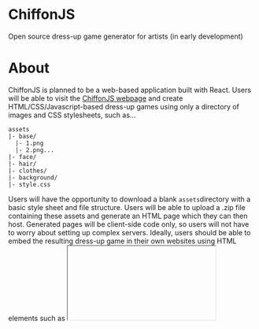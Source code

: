 # ChiffonJS
Open source dress-up game generator for artists (in early development)
# About
ChiffonJS is planned to be a web-based application built with React. Users will be able to visit the [ChiffonJS
webpage](https://chiffonjs.com) and create HTML/CSS/Javascript-based dress-up games using only a directory of images and CSS stylesheets, such as...

```
assets
|- base/
  |- 1.png
  |- 2.png...
|- face/
|- hair/
|- clothes/
|- background/
|- style.css 
```

Users will have the opportunity to download a blank <code>assets</code>directory with a basic style sheet and file structure. Users will be
able to upload a .zip file containing these assets and generate an HTML page which they can then host. Generated pages will be client-side
code only, so users will not have to worry about setting up complex servers. Ideally, users should be able to embed the resulting dress-up
game in their own websites using HTML elements such as <code><iframe></code>.
